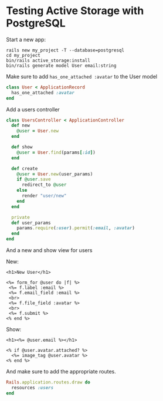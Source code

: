 # Testing Active Storage with PostgreSQL

Start a new app:

```
rails new my_project -T --database=postgresql
cd my_project
bin/rails active_storage:install
bin/rails generate model User email:string

```

Make sure to add `has_one_attached :avatar` to the User model
```rb
class User < ApplicationRecord
  has_one_attached :avatar
end

```

Add a users controller

```rb
class UsersController < ApplicationController
  def new
    @user = User.new
  end

  def show
    @user = User.find(params[:id])
  end

  def create
    @user = User.new(user_params)
    if @user.save
      redirect_to @user
    else
      render "user/new"
    end
  end

  private
  def user_params
    params.require(:user).permit(:email, :avatar)
  end
end

```

And a new and show view for users

New:
```erb
<h1>New User</h1>

<%= form_for @user do |f| %>
 <%= f.label :email %>
 <%= f.email_field :email %>
 <br>
 <%= f.file_field :avatar %>
 <br>
 <%= f.submit %>
<% end %>
```

Show:
```erb
<h1><%= @user.email %></h1>

<% if @user.avatar.attached? %>
  <%= image_tag @user.avatar %>
<% end %>
```

And make sure to add the appropriate routes.
```ruby
Rails.application.routes.draw do
  resources :users
end
```